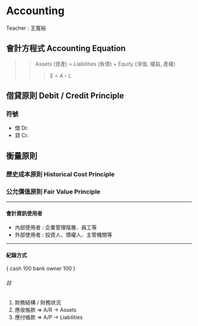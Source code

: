 # Accounting

Teacher : 王寬裕

## 會計方程式 Accounting Equation
>> Assets (資產) = Liabilities (負債) + Equity (淨值, 權益, 產權)
>>> E = A - L

## 借貸原則 Debit / Credit Principle
### 符號
- 借 Dr.
- 貸 Cr.

## 衡量原則
### 歷史成本原則 Historical Cost Principle


### 公允價值原則 Fair Value Principle


----
#### 會計資訊使用者
+ 內部使用者 : 企業管理階層、員工等
+ 外部使用者 : 投資人、債權人、主管機關等


----

#### 紀錄方式
{	cash 100 
		bank owner 100	}
###### 註
1. 財務結構 / 財務狀況
2. 應收帳款 => A/R -> Assets
3. 應付帳款 => A/P -> Liabilities